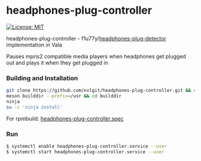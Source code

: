 # headphones-plug-controller

[![License: MIT](https://img.shields.io/badge/License-MIT-green.svg)](https://opensource.org/licenses/MIT)

headphones-plug-controller - f1u77y/<a href="https://github.com/f1u77y/headphones-plug-detector">headphones-plug-detector</a> implementation in Vala

Pauses mpris2 compatible media players when headphones get plugged out and plays it when they get plugged in 

### Building and Installation

```bash
git clone https://github.com/nvlgit/headphones-plug-controller.git && cd headphones-plug-controller
meson builddir --prefix=/usr && cd builddir
ninja
su -c 'ninja install'
```
For rpmbuild: <a href="https://github.com/nvlgit/fedora-specs/blob/master/headphones-plug-controller.spec">headphones-plug-controller.spec</a> 

    
### Run
```bash
$ systemctl enable headphones-plug-controller.service --user
$ systemctl start headphones-plug-controller.service --user
```
